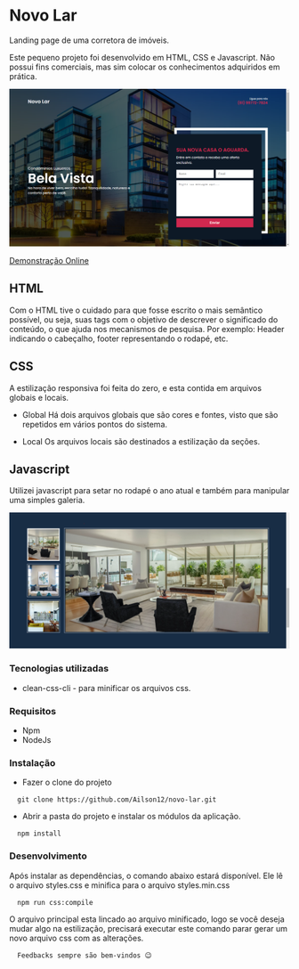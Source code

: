 # Novo Lar

Landing page de uma corretora de imóveis.

Este pequeno projeto foi desenvolvido em HTML, CSS e Javascript. Não possui fins comerciais, mas sim colocar os conhecimentos adquiridos em prática.

![imagem introducao projeto](./images/readme_header.png)

<a href="https://ailson12.github.io/novo-lar/" target="_blank">Demonstração Online</a>

## HTML
Com o HTML tive o cuidado para que fosse escrito o mais semântico possível, ou seja, suas tags com o objetivo de descrever o significado do conteúdo, o que ajuda nos mecanismos de pesquisa. Por exemplo: Header indicando o cabeçalho, footer representando o rodapé, etc.

## CSS
A estilização responsiva foi feita do zero, e esta contida em arquivos globais e locais.
 - Global
  Há dois arquivos globais que são cores e fontes, visto que são repetidos em vários pontos do sistema.
  
 - Local
  Os arquivos locais são destinados a estilização da seções.

## Javascript
Utilizei javascript para setar no rodapé o ano atual e também para manipular uma simples galeria.

<img src="./images/readme_gallery.png" >
 

### Tecnologias utilizadas
 - clean-css-cli - para minificar os arquivos css.

### Requisitos
  - Npm
  - NodeJs

### Instalação
  - Fazer o clone do projeto
  ```
    git clone https://github.com/Ailson12/novo-lar.git
  ```
  - Abrir a pasta do projeto e instalar os módulos da aplicação.
  ```
    npm install
  ```
   
### Desenvolvimento
Após instalar as dependências, o comando abaixo estará disponível. Ele lê o arquivo styles.css e minifica para o arquivo styles.min.css
```
  npm run css:compile
```
O arquivo principal esta lincado ao arquivo minificado, logo se você deseja mudar algo na estilização, precisará executar este comando parar gerar um novo arquivo css com as alterações.

```
  Feedbacks sempre são bem-vindos 😉
```